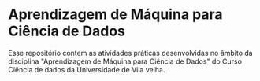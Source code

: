 # Aprendizagem de Máquina para Ciência de Dados
Esse repositório contem as atividades práticas desenvolvidas no âmbito da disciplina "Aprendizagem de Máquina para Ciência de Dados" do Curso Ciência de dados da Universidade de Vila velha.
